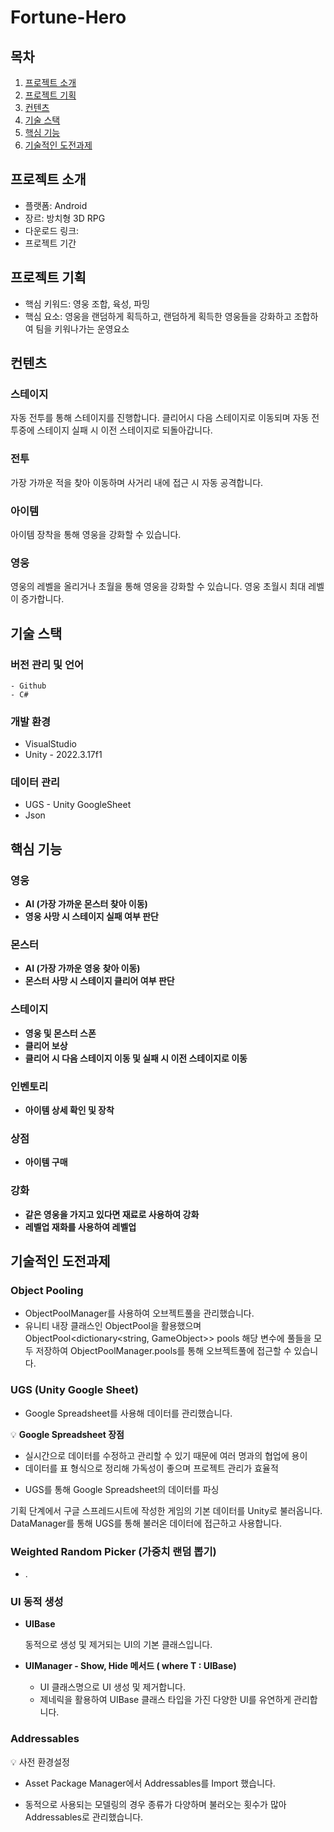 # Fortune-Hero

## 목차
1. [프로젝트 소개](#-프로젝트-소개)
2. [프로젝트 기획](#-프로젝트-기획)
3. [컨텐츠](#-컨텐츠)
4. [기술 스택](#-기술-스택)
5. [핵심 기능](#-핵심-기능)
6. [기술적인 도전과제](#-기술적인-도전과제)
   
## 프로젝트 소개
- 플랫폼: Android
- 장르: 방치형 3D RPG
- 다운로드 링크:
- 프로젝트 기간

## 프로젝트 기획
- 핵심 키워드: 영웅 조합, 육성, 파밍
- 핵심 요소: 영웅을 랜덤하게 획득하고, 랜덤하게 획득한 영웅들을 강화하고 조합하여 팀을 키워나가는 운영요소

## 컨텐츠

### 스테이지
자동 전투를 통해 스테이지를 진행합니다. 클리어시 다음 스테이지로 이동되며 자동 전투중에 스테이지 실패 시 이전 스테이지로 되돌아갑니다.

### 전투
가장 가까운 적을 찾아 이동하며 사거리 내에 접근 시 자동 공격합니다.

### 아이템
아이템 장착을 통해 영웅을 강화할 수 있습니다.

### 영웅
영웅의 레벨을 올리거나 초월을 통해 영웅을 강화할 수 있습니다.
영웅 초월시 최대 레벨이 증가합니다.

## 기술 스택
### 버전 관리 및 언어
    - Github
    - C#

### 개발 환경
- VisualStudio
- Unity - 2022.3.17f1

### 데이터 관리
- UGS - Unity GoogleSheet
- Json

## 핵심 기능

### 영웅
- **AI (가장 가까운 몬스터 찾아 이동)**
- **영웅 사망 시 스테이지 실패 여부 판단**
  
### 몬스터
- **AI (가장 가까운 영웅** **찾아 이동)**
- **몬스터 사망 시 스테이지 클리어 여부 판단**

### 스테이지
- **영웅 및 몬스터 스폰**
- **클리어 보상**
- **클리어 시 다음 스테이지 이동 및 실패 시 이전 스테이지로 이동**

### 인벤토리
- **아이템 상세 확인 및 장착**

### 상점
- **아이템 구매**

### 강화
- **같은 영웅을 가지고 있다면 재료로 사용하여 강화**
- **레벨업 재화를 사용하여 레벨업**

## 기술적인 도전과제
### Object Pooling

- ObjectPoolManager를 사용하여 오브젝트풀을 관리했습니다.
- 유니티 내장 클래스인 ObjectPool을 활용했으며 ObjectPool<dictionary<string, GameObject>> pools 해당 변수에 풀들을 모두 저장하여 ObjectPoolManager.pools를 통해 오브젝트풀에 접근할 수 있습니다.

### UGS (Unity Google Sheet)

- Google Spreadsheet를 사용해 데이터를 관리했습니다.

<aside>

💡 **Google Spreadsheet 장점** 

- 실시간으로 데이터를 수정하고 관리할 수 있기 때문에 여러 명과의 협업에 용이
- 데이터를 표 형식으로 정리해 가독성이 좋으며 프로젝트 관리가 효율적
</aside>

- UGS를 통해 Google Spreadsheet의 데이터를 파싱

기획 단계에서 구글 스프레드시트에 작성한 게임의 기본 데이터를 Unity로 불러옵니다. DataManager를 통해 UGS를 통해 불러온 데이터에 접근하고 사용합니다.

### **Weighted Random Picker (가중치 랜덤 뽑기)**

- .

### UI 동적 생성

- **UIBase**
    
    동적으로 생성 및 제거되는 UI의 기본 클래스입니다. 
    
- **UIManager - Show<T>, Hide<T> 메서드 ( where T : UIBase)**
    - UI 클래스명으로 UI 생성 및 제거합니다.
    - 제네릭을 활용하여 UIBase 클래스 타입을 가진 다양한 UI를 유연하게 관리합니다.

### Addressables

<aside>

💡 사전 환경설정

- Asset Package Manager에서 Addressables를 Import 했습니다.
</aside>

- 동적으로 사용되는 모델링의 경우 종류가 다양하며 불러오는 횟수가 많아 Addressables로 관리했습니다.
